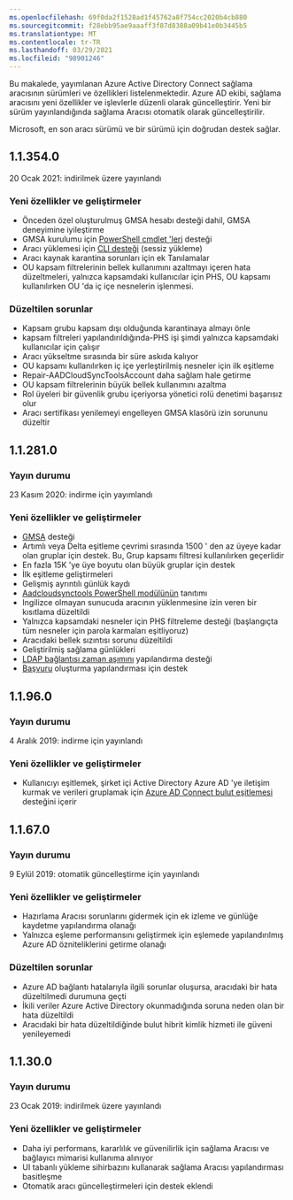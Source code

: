 ```yaml
---
ms.openlocfilehash: 69f0da2f1528ad1f45762a8f754cc2020b4cb880
ms.sourcegitcommit: f28ebb95ae9aaaff3f87d8388a09b41e0b3445b5
ms.translationtype: MT
ms.contentlocale: tr-TR
ms.lasthandoff: 03/29/2021
ms.locfileid: "98901246"
---
```

Bu makalede, yayımlanan Azure Active Directory Connect sağlama aracısının sürümleri ve özellikleri listelenmektedir. Azure AD ekibi, sağlama aracısını yeni özellikler ve işlevlerle düzenli olarak güncelleştirir. Yeni bir sürüm yayınlandığında sağlama Aracısı otomatik olarak güncelleştirilir. 

Microsoft, en son aracı sürümü ve bir sürümü için doğrudan destek sağlar.

## <a name="113540"></a>1.1.354.0

20 Ocak 2021: indirilmek üzere yayınlandı

### <a name="new-features-and-improvements"></a>Yeni özellikler ve geliştirmeler
- Önceden özel oluşturulmuş GMSA hesabı desteği dahil, GMSA deneyimine iyileştirme
- GMSA kurulumu için [PowerShell cmdlet 'leri](../articles/active-directory/cloud-sync/how-to-gmsa-cmdlets.md) desteği
- Aracı yüklemesi için [CLI desteği](../articles/active-directory/cloud-sync/how-to-install-pshell.md) (sessiz yükleme)
- Aracı kaynak karantina sorunları için ek Tanılamalar
- OU kapsam filtrelerinin bellek kullanımını azaltmayı içeren hata düzeltmeleri, yalnızca kapsamdaki kullanıcılar için PHS, OU kapsamı kullanılırken OU 'da iç içe nesnelerin işlenmesi. 


### <a name="fixed-issues"></a>Düzeltilen sorunlar
-    Kapsam grubu kapsam dışı olduğunda karantinaya almayı önle
-   kapsam filtreleri yapılandırıldığında-PHS işi şimdi yalnızca kapsamdaki kullanıcılar için çalışır
-   Aracı yükseltme sırasında bir süre askıda kalıyor
-   OU kapsamı kullanılırken iç içe yerleştirilmiş nesneler için ilk eşitleme
-   Repair-AADCloudSyncToolsAccount daha sağlam hale getirme
-   OU kapsam filtrelerinin büyük bellek kullanımını azaltma
-   Rol üyeleri bir güvenlik grubu içeriyorsa yönetici rolü denetimi başarısız olur
-   Aracı sertifikası yenilemeyi engelleyen GMSA klasörü izin sorununu düzeltir







## <a name="112810"></a>1.1.281.0

### <a name="release-status"></a>Yayın durumu

23 Kasım 2020: indirme için yayımlandı

### <a name="new-features-and-improvements"></a>Yeni özellikler ve geliştirmeler

* [GMSA](../articles/active-directory/cloud-sync/how-to-prerequisites.md#group-managed-service-accounts) desteği
* Artımlı veya Delta eşitleme çevrimi sırasında 1500 ' den az üyeye kadar olan gruplar için destek. Bu, Grup kapsamı filtresi kullanılırken geçerlidir
* En fazla 15K 'ye üye boyutu olan büyük gruplar için destek
* İlk eşitleme geliştirmeleri
* Gelişmiş ayrıntılı günlük kaydı
* [Aadcloudsynctools PowerShell modülünün](../articles/active-directory/cloud-sync/reference-powershell.md) tanıtımı
* Ingilizce olmayan sunucuda aracının yüklenmesine izin veren bir kısıtlama düzeltildi
* Yalnızca kapsamdaki nesneler için PHS filtreleme desteği (başlangıçta tüm nesneler için parola karmaları eşitliyoruz)
* Aracıdaki bellek sızıntısı sorunu düzeltildi
* Geliştirilmiş sağlama günlükleri
* [LDAP bağlantısı zaman aşımını](../articles/active-directory/cloud-sync/how-to-manage-registry-options.md#configure-ldap-connection-timeout) yapılandırma desteği 
* [Başvuru](../articles/active-directory/cloud-sync/how-to-manage-registry-options.md#configure-referral-chasing) oluşturma yapılandırması için destek 


## <a name="11960"></a>1.1.96.0

### <a name="release-status"></a>Yayın durumu

4 Aralık 2019: indirme için yayınlandı

### <a name="new-features-and-improvements"></a>Yeni özellikler ve geliştirmeler

* Kullanıcıyı eşitlemek, şirket içi Active Directory Azure AD 'ye iletişim kurmak ve verileri gruplamak için [Azure AD Connect bulut eşitlemesi](../articles/active-directory/cloud-sync/what-is-cloud-sync.md) desteğini içerir


## <a name="11670"></a>1.1.67.0

### <a name="release-status"></a>Yayın durumu

9 Eylül 2019: otomatik güncelleştirme için yayınlandı

### <a name="new-features-and-improvements"></a>Yeni özellikler ve geliştirmeler

* Hazırlama Aracısı sorunlarını gidermek için ek izleme ve günlüğe kaydetme yapılandırma olanağı
* Yalnızca eşleme performansını geliştirmek için eşlemede yapılandırılmış Azure AD özniteliklerini getirme olanağı

### <a name="fixed-issues"></a>Düzeltilen sorunlar

* Azure AD bağlantı hatalarıyla ilgili sorunlar oluşursa, aracıdaki bir hata düzeltilmedi durumuna geçti
* İkili veriler Azure Active Directory okunmadığında soruna neden olan bir hata düzeltildi
* Aracıdaki bir hata düzeltildiğinde bulut hibrit kimlik hizmeti ile güveni yenileyemedi

## <a name="11300"></a>1.1.30.0

### <a name="release-status"></a>Yayın durumu

23 Ocak 2019: indirilmek üzere yayınlandı

### <a name="new-features-and-improvements"></a>Yeni özellikler ve geliştirmeler

* Daha iyi performans, kararlılık ve güvenilirlik için sağlama Aracısı ve bağlayıcı mimarisi kullanıma alınıyor 
* UI tabanlı yükleme sihirbazını kullanarak sağlama Aracısı yapılandırması basitleşme 
* Otomatik aracı güncelleştirmeleri için destek eklendi